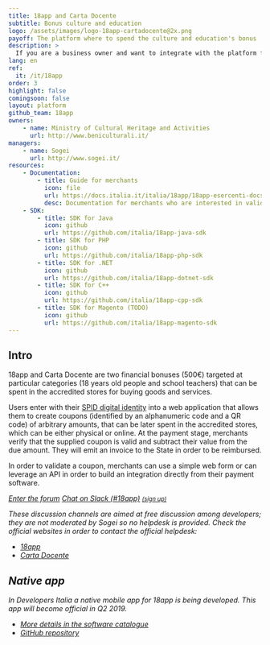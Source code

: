 ```yaml
---
title: 18app and Carta Docente
subtitle: Bonus culture and education
logo: /assets/images/logo-18app-cartadocente@2x.png
payoff: The platform where to spend the culture and education's bonus
description: >
  If you are a business owner and want to integrate with the platform for validating the coupons, here you can find documentation and SDKs.
lang: en
ref:
  it: /it/18app
order: 3
highlight: false
comingsoon: false
layout: platform
github_team: 18app
owners:
    - name: Ministry of Cultural Heritage and Activities
      url: http://www.beniculturali.it/
managers:
    - name: Sogei
      url: http://www.sogei.it/
resources:
    - Documentation:
        - title: Guide for merchants
          icon: file
          url: https://docs.italia.it/italia/18app/18app-esercenti-docs/
          desc: Documentation for merchants who are interested in validating coupons via API
    - SDK:
        - title: SDK for Java
          icon: github
          url: https://github.com/italia/18app-java-sdk
        - title: SDK for PHP
          icon: github
          url: https://github.com/italia/18app-php-sdk
        - title: SDK for .NET
          icon: github
          url: https://github.com/italia/18app-dotnet-sdk
        - title: SDK for C++
          icon: github
          url: https://github.com/italia/18app-cpp-sdk
        - title: SDK for Magento (TODO)
          icon: github
          url: https://github.com/italia/18app-magento-sdk
---
```


## Intro

18app and Carta Docente are two financial bonuses (500€) targeted at particular categories (18 years old people and school teachers) that can be spent in the accredited stores for buying goods and services.

Users enter with their [SPID digital identity](/en/spid) into a web application that allows them to create coupons (identified by an alphanumeric code and a QR code) of arbitrary amounts, that can be later spent in the accredited stores, which can be either physical or online. At the payment stage, merchants verify that the supplied coupon is valid and subtract their value from the due amount. They will emit an invoice to the State in order to be reimbursed.

In order to validate a coupon, merchants can use a simple web form or can leverage an API in order to build an integration directly from their payment software.

<a class="btn btn-primary" href="https://forum.italia.it/c/18app-carta-docente"><i class="it-horn" /> Enter the forum</a>
<a class="btn btn-primary" href="https://developersitalia.slack.com/messages/C7AAA10PN"><i class="it-comment" /> Chat on Slack (#18app)</a> <a href="https://slack.developers.italia.it/"><small>(sign up)</small></a>

These discussion channels are aimed at free discussion among developers; they are not moderated by Sogei so no helpdesk is provided. Check the official websites in order to contact the official helpdesk:

- [18app](https://www.18app.italia.it/)
- [Carta Docente](https://cartadeldocente.istruzione.it/)

## Native app

In Developers Italia a native mobile app for 18app is being developed. This app will become official in Q2 2019.

- [More details in the software catalogue](/en/software/m_bac-italia-18app)
- [GitHub repository](https://github.com/italia/18app)
